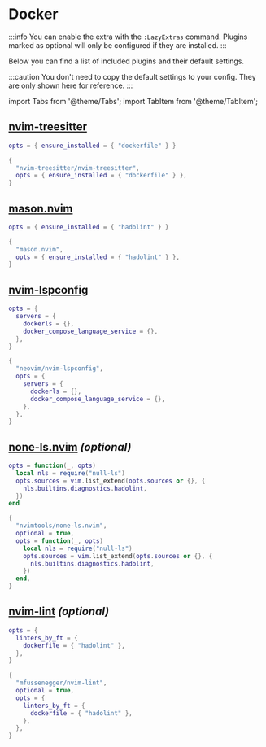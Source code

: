 # Docker

<!-- plugins:start -->

:::info
You can enable the extra with the `:LazyExtras` command.
Plugins marked as optional will only be configured if they are installed.
:::

Below you can find a list of included plugins and their default settings.

:::caution
You don't need to copy the default settings to your config.
They are only shown here for reference.
:::

import Tabs from '@theme/Tabs';
import TabItem from '@theme/TabItem';

## [nvim-treesitter](https://github.com/nvim-treesitter/nvim-treesitter)

<Tabs>

<TabItem value="opts" label="Options">

```lua
opts = { ensure_installed = { "dockerfile" } }
```

</TabItem>


<TabItem value="code" label="Full Spec">

```lua
{
  "nvim-treesitter/nvim-treesitter",
  opts = { ensure_installed = { "dockerfile" } },
}
```

</TabItem>

</Tabs>

## [mason.nvim](https://github.com/mason-org/mason.nvim)

<Tabs>

<TabItem value="opts" label="Options">

```lua
opts = { ensure_installed = { "hadolint" } }
```

</TabItem>


<TabItem value="code" label="Full Spec">

```lua
{
  "mason.nvim",
  opts = { ensure_installed = { "hadolint" } },
}
```

</TabItem>

</Tabs>

## [nvim-lspconfig](https://github.com/neovim/nvim-lspconfig)

<Tabs>

<TabItem value="opts" label="Options">

```lua
opts = {
  servers = {
    dockerls = {},
    docker_compose_language_service = {},
  },
}
```

</TabItem>


<TabItem value="code" label="Full Spec">

```lua
{
  "neovim/nvim-lspconfig",
  opts = {
    servers = {
      dockerls = {},
      docker_compose_language_service = {},
    },
  },
}
```

</TabItem>

</Tabs>

## [none-ls.nvim](https://github.com/nvimtools/none-ls.nvim) _(optional)_

<Tabs>

<TabItem value="opts" label="Options">

```lua
opts = function(_, opts)
  local nls = require("null-ls")
  opts.sources = vim.list_extend(opts.sources or {}, {
    nls.builtins.diagnostics.hadolint,
  })
end
```

</TabItem>


<TabItem value="code" label="Full Spec">

```lua
{
  "nvimtools/none-ls.nvim",
  optional = true,
  opts = function(_, opts)
    local nls = require("null-ls")
    opts.sources = vim.list_extend(opts.sources or {}, {
      nls.builtins.diagnostics.hadolint,
    })
  end,
}
```

</TabItem>

</Tabs>

## [nvim-lint](https://github.com/mfussenegger/nvim-lint) _(optional)_

<Tabs>

<TabItem value="opts" label="Options">

```lua
opts = {
  linters_by_ft = {
    dockerfile = { "hadolint" },
  },
}
```

</TabItem>


<TabItem value="code" label="Full Spec">

```lua
{
  "mfussenegger/nvim-lint",
  optional = true,
  opts = {
    linters_by_ft = {
      dockerfile = { "hadolint" },
    },
  },
}
```

</TabItem>

</Tabs>

<!-- plugins:end -->
